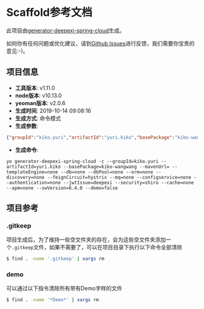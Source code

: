 # Scaffold参考文档

此项目由[generator-deepexi-spring-cloud](https://github.com/deepexi/generator-deepexi-spring-cloud)生成。

如何你有任何问题或优化建议，请到[Github Issues](https://github.com/deepexi/generator-deepexi-spring-cloud/issues)进行反馈，我们需要你宝贵的意见:-)。

## 项目信息

- **工具版本**: v1.11.0
- **node版本**: v10.13.0
- **yeoman版本**: v2.0.6
- **生成时间**: 2019-10-14 09:08:16
- **生成方式**: 命令模式
- **生成参数**: 
```json
{"groupId":"kiko.yuri","artifactId":"yuri.kiko","basePackage":"kiko-wangwang","mavenUrl":"","templateEngine":"none","db":"none","dbPool":"none","orm":"none","discovery":"none","feignCircuit":"hystrix","mq":"none","configservice":"none","authentication":"none","jwtIssue":"deepexi","security":"shiro","cache":"none","apm":"none","swVersion":"6.4.0","demo":false,"mode":"command","cli":"yo generator-deepexi-spring-cloud -c --groupId=kiko.yuri --artifactId=yuri.kiko --basePackage=kiko-wangwang --mavenUrl= --templateEngine=none --db=none --dbPool=none --orm=none --discovery=none --feignCircuit=hystrix --mq=none --configservice=none --authentication=none --jwtIssue=deepexi --security=shiro --cache=none --apm=none --swVersion=6.4.0 --demo=false","version":"1.11.0","basePath":"kiko-wangwang","conditions":{"shiro":true},"openfeign":false}
```
- **生成命令**: 
```text
yo generator-deepexi-spring-cloud -c --groupId=kiko.yuri --artifactId=yuri.kiko --basePackage=kiko-wangwang --mavenUrl= --templateEngine=none --db=none --dbPool=none --orm=none --discovery=none --feignCircuit=hystrix --mq=none --configservice=none --authentication=none --jwtIssue=deepexi --security=shiro --cache=none --apm=none --swVersion=6.4.0 --demo=false
```

## 项目参考

### .gitkeep

项目生成后，为了维持一些空文件夹的存在，会为这些空文件夹添加一个`.gitkeep`文件，如果不需要了，可以在项目目录下执行以下命令全部清除

```bash
$ find . -name '.gitkeep' | xargs rm
```

### demo

可以通过以下指令清除所有带有Demo字样的文件

```bash
$ find . -name '*Demo*' | xargs rm
```
